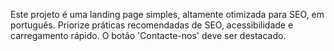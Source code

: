 <!-- Use this file to provide workspace-specific custom instructions to Copilot. For more details, visit https://code.visualstudio.com/docs/copilot/copilot-customization#_use-a-githubcopilotinstructionsmd-file -->

Este projeto é uma landing page simples, altamente otimizada para SEO, em português. Priorize práticas recomendadas de SEO, acessibilidade e carregamento rápido. O botão 'Contacte-nos' deve ser destacado.
